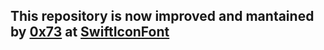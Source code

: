 ## This repository is now improved and mantained by [0x73](https://github.com/0x73) at [SwiftIconFont](https://github.com/0x73/SwiftIconFont)
